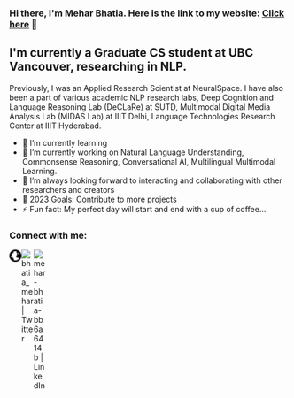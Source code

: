<!--
**meharbhatia/meharbhatia** is a ✨ _special_ ✨ repository because its `README.md` (this file) appears on your GitHub profile.

Here are some ideas to get you started:

- 🔭 I’m currently working on ...
- 🌱 I’m currently learning ...
- 👯 I’m looking to collaborate on ...
- 🤔 I’m looking for help with ...
- 💬 Ask me about ...
- 📫 How to reach me: ...
- 😄 Pronouns: ...
- ⚡ Fun fact: ...
-->

### Hi there, I'm Mehar Bhatia. Here is the link to my website: [Click here][website] 👋

## I'm currently a Graduate CS student at UBC Vancouver, researching in NLP. 

Previously, I was an Applied Research Scientist at NeuralSpace. I have also been a part of various academic NLP research labs, Deep Cognition and Language Reasoning Lab (DeCLaRe) at SUTD, Multimodal Digital Media Analysis Lab (MIDAS Lab) at IIIT Delhi, Language Technologies Research Center at IIIT Hyderabad. 
- 🌱 I’m currently learning
- 🔭 I’m currently working on Natural Language Understanding, Commonsense Reasoning, Conversational AI, Multilingual Multimodal Learning.
- 👯 I’m always looking forward to interacting and collaborating with other researchers and creators
- 🥅 2023 Goals: Contribute to more projects
- ⚡ Fun fact: My perfect day will start and end with a cup of coffee... 

### Connect with me:

[<img align="left" alt="meharbhatia.github.io" width="22px" src="https://raw.githubusercontent.com/iconic/open-iconic/master/svg/globe.svg" />][website]
[<img align="left" alt="bhatia_mehar | Twitter" width="22px" src="https://cdn.jsdelivr.net/npm/simple-icons@v3/icons/twitter.svg" />][twitter]
[<img align="left" alt="mehar-bhatia-bb6a6414b | LinkedIn" width="22px" src="https://cdn.jsdelivr.net/npm/simple-icons@v3/icons/linkedin.svg" />][linkedin]

<br />

[website]: https://meharbhatia.github.io
[twitter]: https://twitter.com/bhatia_mehar
[linkedin]: https://www.linkedin.com/in/meharbhatia23/
